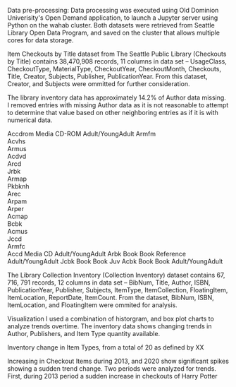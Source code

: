 Data pre-processing: 
Data processing was executed using Old Dominion Univerisity's Open Demand application, to launch a Jupyter server using Python on the wahab cluster. Both datasets were retrieved from Seattle Library Open Data Program, and saved on the cluster that allows multiple cores for data storage. 

Item Checkouts by Title dataset from The Seattle Public Library (Checkouts by Title) contains 38,470,908 records, 11 columns in data set – UsageClass, CheckoutType, MaterialType, CheckoutYear, CheckoutMonth, Checkouts, Title, Creator, Subjects, Publisher, PublicationYear. From this dataset, Creator, and Subjects were ommitted for further consideration. 


The library inventory data has approximately 14.2% of Author data missing. I removed entries with missing Author data as it is not reasonable to attempt to determine that value based on other neighboring entries as if it is with numerical data. 

Accdrom	Media	CD-ROM	Adult/YoungAdult
Armfm			
Acvhs			
Armus			
Acdvd			
Arcd			
Jrbk			
Armap			
Pkbknh			
Arec			
Arpam			
Arper			
Acmap			
Bcbk			
Acmus			
Jccd			
Armfc			
Accd	Media	CD	Adult/YoungAdult
Arbk	Book	Book	Reference Adult/YoungAdult
Jcbk	Book 	Book 	Juv
Acbk	Book	Book	Adult/YoungAdult
			


The Library Collection Inventory (Collection Inventory) dataset contains 67, 716, 791 records, 12 columns in data set – BibNum, Title, Author, ISBN, PublicationYear, Publisher, Subjects, ItemType, ItemCollection, FloatingItem, ItemLocation, ReportDate, ItemCount. From the dataset, BibNum, ISBN, ItemLocation, and FloatingItem were ommited for analysis. 



Visualization 
I used a combination of historgram, and box plot charts to analyze trends overtime. The inventory data shows changing trends in Author, Publishers, and Item Type quantity available. 


Inventory change in Item Types, from a total of 20 as defined by XX

Increasing in 
Checkout Items during 2013, and 2020 show significant spikes showing a sudden trend change. Two periods were analyzed for trends. First, during 2013 period a sudden increase in checkouts of Harry Potter 
